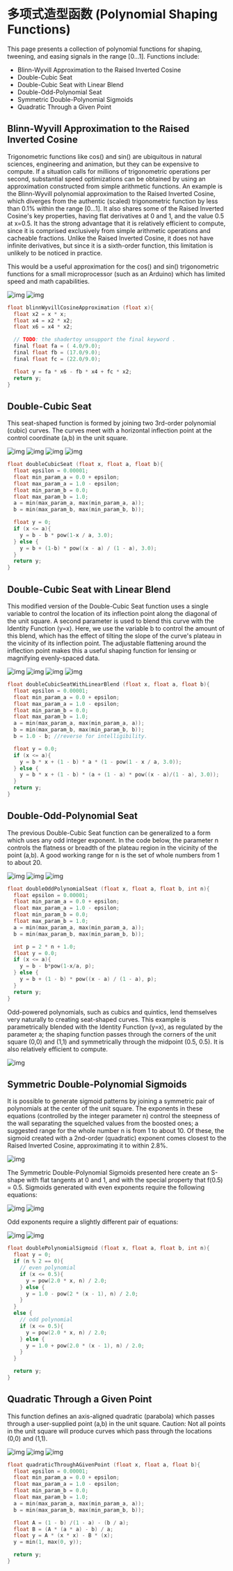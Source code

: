 # 多项式造型函数 (Polynomial Shaping Functions)

This page presents a collection of polynomial functions for shaping, tweening, and easing signals in the range [0...1]. Functions include:

- Blinn-Wyvill Approximation to the Raised Inverted Cosine
- Double-Cubic Seat
- Double-Cubic Seat with Linear Blend
- Double-Odd-Polynomial Seat
- Symmetric Double-Polynomial Sigmoids
- Quadratic Through a Given Point

## Blinn-Wyvill Approximation to the Raised Inverted Cosine

Trigonometric functions like cos() and sin() are ubiquitous in natural sciences, engineering and animation, but they can be expensive to compute. If a situation calls for millions of trigonometric operations per second, substantial speed optimizations can be obtained by using an approximation constructed from simple arithmetic functions. An example is the Blinn-Wyvill polynomial approximation to the Raised Inverted Cosine, which diverges from the authentic (scaled) trigonometric function by less than 0.1% within the range [0...1]. It also shares some of the Raised Inverted Cosine's key properties, having flat derivatives at 0 and 1, and the value 0.5 at x=0.5. It has the strong advantage that it is relatively efficient to compute, since it is comprised exclusively from simple arithmetic operations and cacheable fractions. Unlike the Raised Inverted Cosine, it does not have infinite derivatives, but since it is a sixth-order function, this limitation is unlikely to be noticed in practice.

This would be a useful approximation for the cos() and sin() trigonometric functions for a small microprocessor (such as an Arduino) which has limited speed and math capabilities.

![img](http://www.flong.com/storage/images/texts/shapers/graphs/blinn_wyvill_cosine.gif)
![img](http://www.flong.com/storage/images/texts/shapers/equations/eqn_bourke_blinn_wyvill_i.png)

```c
float blinnWyvillCosineApproximation (float x){
  float x2 = x * x;
  float x4 = x2 * x2;
  float x6 = x4 * x2;

  // TODO: the shadertoy unsupport the final keyword .
  final float fa = ( 4.0/9.0);
  final float fb = (17.0/9.0);
  final float fc = (22.0/9.0);

  float y = fa * x6 - fb * x4 + fc * x2;
  return y;
}
```

## Double-Cubic Seat

This seat-shaped function is formed by joining two 3rd-order polynomial (cubic) curves. The curves meet with a horizontal inflection point at the control coordinate (a,b) in the unit square.

![img](http://www.flong.com/storage/images/texts/shapers/graphs/double_cubic_seat_1.gif)
![img](http://www.flong.com/storage/images/texts/shapers/graphs/double_cubic_seat_2.gif)
![img](http://www.flong.com/storage/images/texts/shapers/equations/eqn_double_cubic1_i.png)
![img](http://www.flong.com/storage/images/texts/shapers/equations/eqn_double_cubic2_i.png)

```c
float doubleCubicSeat (float x, float a, float b){
  float epsilon = 0.00001;
  float min_param_a = 0.0 + epsilon;
  float max_param_a = 1.0 - epsilon;
  float min_param_b = 0.0;
  float max_param_b = 1.0;
  a = min(max_param_a, max(min_param_a, a));  
  b = min(max_param_b, max(min_param_b, b));

  float y = 0;
  if (x <= a){
    y = b - b * pow(1-x / a, 3.0);
  } else {
    y = b + (1-b) * pow((x - a) / (1 - a), 3.0);
  }
  return y;
}
```

## Double-Cubic Seat with Linear Blend

This modified version of the Double-Cubic Seat function uses a single variable to control the location of its inflection point along the diagonal of the unit square. A second parameter is used to blend this curve with the Identity Function (y=x). Here, we use the variable b to control the amount of this blend, which has the effect of tilting the slope of the curve's plateau in the vicinity of its inflection point. The adjustable flattening around the inflection point makes this a useful shaping function for lensing or magnifying evenly-spaced data.

![img](http://www.flong.com/storage/images/texts/shapers/graphs/double_cubic_seat_blend_1.gif)
![img](http://www.flong.com/storage/images/texts/shapers/graphs/double_cubic_seat_blend_2.gif)
![img](http://www.flong.com/storage/images/texts/shapers/equations/eqn_double_cubic_blend1_i.png)
![img](http://www.flong.com/storage/images/texts/shapers/equations/eqn_double_cubic_blend2_i.png)

```c
float doubleCubicSeatWithLinearBlend (float x, float a, float b){
  float epsilon = 0.00001;
  float min_param_a = 0.0 + epsilon;
  float max_param_a = 1.0 - epsilon;
  float min_param_b = 0.0;
  float max_param_b = 1.0;
  a = min(max_param_a, max(min_param_a, a));  
  b = min(max_param_b, max(min_param_b, b));
  b = 1.0 - b; //reverse for intelligibility.

  float y = 0.0;
  if (x <= a){
    y = b * x + (1 - b) * a * (1 - pow(1 - x / a, 3.0));
  } else {
    y = b * x + (1 - b) * (a + (1 - a) * pow((x - a)/(1 - a), 3.0));
  }
  return y;
}
```

## Double-Odd-Polynomial Seat

The previous Double-Cubic Seat function can be generalized to a form which uses any odd integer exponent. In the code below, the parameter n controls the flatness or breadth of the plateau region in the vicinity of the point (a,b). A good working range for n is the set of whole numbers from 1 to about 20.

![img](http://www.flong.com/storage/images/texts/shapers/graphs/double_odd_poly_seat_1.gif)
![img](http://www.flong.com/storage/images/texts/shapers/equations/eqn_double_poly2_i.png)
![img](http://www.flong.com/storage/images/texts/shapers/equations/eqn_double_poly1_i.png)

```c
float doubleOddPolynomialSeat (float x, float a, float b, int n){
  float epsilon = 0.00001;
  float min_param_a = 0.0 + epsilon;
  float max_param_a = 1.0 - epsilon;
  float min_param_b = 0.0;
  float max_param_b = 1.0;
  a = min(max_param_a, max(min_param_a, a));  
  b = min(max_param_b, max(min_param_b, b));

  int p = 2 * n + 1.0;
  float y = 0.0;
  if (x <= a){
    y = b - b*pow(1-x/a, p);
  } else {
    y = b + (1 - b) * pow((x - a) / (1 - a), p);
  }
  return y;
}
```

Odd-powered polynomials, such as cubics and quintics, lend themselves very naturally to creating seat-shaped curves. This example is parametrically blended with the Identity Function (y=x), as regulated by the parameter a; the shaping function passes through the corners of the unit square (0,0) and (1,1) and symmetrically through the midpoint (0.5, 0.5). It is also relatively efficient to compute.

![img](http://www.flong.com/storage/images/texts/shapers/equations/eqn_odd_poly_seat_i.png)

## Symmetric Double-Polynomial Sigmoids

It is possible to generate sigmoid patterns by joining a symmetric pair of polynomials at the center of the unit square. The exponents in these equations (controlled by the integer parameter n) control the steepness of the wall separating the squelched values from the boosted ones; a suggested range for the whole number n is from 1 to about 10. Of these, the sigmoid created with a 2nd-order (quadratic) exponent comes closest to the Raised Inverted Cosine, approximating it to within 2.8%.

![img](http://www.flong.com/storage/images/texts/shapers/graphs/double_polynomial_sigmoid_1.gif)

The Symmetric Double-Polynomial Sigmoids presented here create an S-shape with flat tangents at 0 and 1, and with the special property that f(0.5) = 0.5. Sigmoids generated with even exponents require the following equations:

![img](http://www.flong.com/storage/images/texts/shapers/equations/eqn_double_evenpoly_sigmoid1_i.png)
![img](http://www.flong.com/storage/images/texts/shapers/equations/eqn_double_evenpoly_sigmoid2_i.png)

Odd exponents require a slightly different pair of equations:

![img](http://www.flong.com/storage/images/texts/shapers/equations/eqn_double_oddpoly_sigmoid1_i.png)
![img](http://www.flong.com/storage/images/texts/shapers/equations/eqn_double_oddpoly_sigmoid2_i.png)

```c
float doublePolynomialSigmoid (float x, float a, float b, int n){
  float y = 0;
  if (n % 2 == 0){
    // even polynomial
    if (x <= 0.5){
      y = pow(2.0 * x, n) / 2.0;
    } else {
      y = 1.0 - pow(2 * (x - 1), n) / 2.0;
    }
  }
  else {
    // odd polynomial
    if (x <= 0.5){
      y = pow(2.0 * x, n) / 2.0;
    } else {
      y = 1.0 + pow(2.0 * (x - 1), n) / 2.0;
    }
  }

  return y;
}
```

## Quadratic Through a Given Point

This function defines an axis-aligned quadratic (parabola) which passes through a user-supplied point (a,b) in the unit square. Caution: Not all points in the unit square will produce curves which pass through the locations (0,0) and (1,1).

![img](http://www.flong.com/storage/images/texts/shapers/graphs/quadratic_thru_point_1.gif)
![img](http://www.flong.com/storage/images/texts/shapers/graphs/quadratic_thru_point_2.gif)
![img](http://www.flong.com/storage/images/texts/shapers/equations/eqn_quadratic_through_a_point.png)

```c
float quadraticThroughAGivenPoint (float x, float a, float b){
  float epsilon = 0.00001;
  float min_param_a = 0.0 + epsilon;
  float max_param_a = 1.0 - epsilon;
  float min_param_b = 0.0;
  float max_param_b = 1.0;
  a = min(max_param_a, max(min_param_a, a));
  b = min(max_param_b, max(min_param_b, b));

  float A = (1 - b) /(1 - a) - (b / a);
  float B = (A * (a * a) - b) / a;
  float y = A * (x * x) - B * (x);
  y = min(1, max(0, y));

  return y;
}
```
